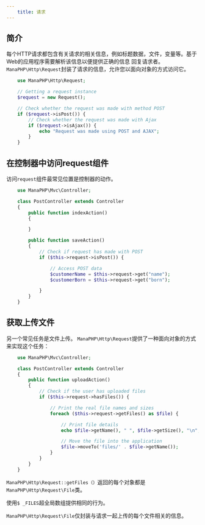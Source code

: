 ```yaml
---
    title: 请求
---
```


## 简介

每个HTTP请求都包含有关请求的相关信息，例如标题数据，文件，变量等。基于Web的应用程序需要解析该信息以便提供正确的信息
回复请求者。 `ManaPHP\Http\Request`封装了请求的信息，允许您以面向对象的方式访问它。

```php
    use ManaPHP\Http\Request;

    // Getting a request instance
    $request = new Request();

    // Check whether the request was made with method POST
    if ($request->isPost()) {
        // Check whether the request was made with Ajax
        if ($request->isAjax()) {
            echo "Request was made using POST and AJAX";
        }
    }
```

## 在控制器中访问request组件

访问`request`组件最常见位置是控制器的动作。

```php
    use ManaPHP\Mvc\Controller;

    class PostController extends Controller
    {
        public function indexAction()
        {

        }

        public function saveAction()
        {
            // Check if request has made with POST
            if ($this->request->isPost()) {

                // Access POST data
                $customerName = $this->request->get("name");
                $customerBorn = $this->request->get("born");

            }
        }
    }
```

## 获取上传文件

另一个常见任务是文件上传。 `ManaPHP\Http\Request`提供了一种面向对象的方式来实现这个任务：

```php
    use ManaPHP\Mvc\Controller;

    class PostController extends Controller
    {
        public function uploadAction()
        {
            // Check if the user has uploaded files
            if ($this->request->hasFiles()) {

                // Print the real file names and sizes
                foreach ($this->request->getFiles() as $file) {

                    // Print file details
                    echo $file->getName(), " ", $file->getSize(), "\n";

                    // Move the file into the application
                    $file->moveTo('files/' . $file->getName());
                }
            }
        }
    }
```

`ManaPHP\Http\Request::getFiles（）`返回的每个对象都是`ManaPHP\Http\Request\File`类。

使用`$ _FILES`超全局数组提供相同的行为。

`ManaPHP\Http\Request\File`仅封装与请求一起上传的每个文件相关的信息。

